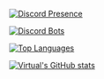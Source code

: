 [![Discord Presence](https://lanyard.cnrad.dev/api/491168478288674816)](https://discord.com/users/491168478288674816)

[![Discord Bots](https://top.gg/api/widget/990703458690666517.svg)](https://top.gg/bot/990703458690666517)

[![Top Languages](https://github-readme-stats.vercel.app/api/top-langs/?username=Nissanxz&layout=compact&langs_count=10&theme=tokyonight)](https://discord.com/users/491168478288674816)

[![Virtual's GitHub stats](https://github-readme-stats.vercel.app/api?username=Nissanxz&show_icons=true&theme=tokyonight)](https://discord.com/users/491168478288674816)
